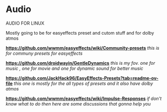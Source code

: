 # Audio
AUDIO FOR LINUX 


Mostly going to be for easyeffects preset and cutom stuff and for dolby atmos

**https://github.com/wwmm/easyeffects/wiki/Community-presets** *this is for communy presets for easyeffects*



**https://github.com/droidwayin/GentleDynamics**               *this is my fov. one for music , one for movie and one for dynamic sound for better music*



**https://github.com/JackHack96/EasyEffects-Presets?tab=readme-ov-file**               *this one is mostly for the all types of presets and it also have dolby atmos*



**https://github.com/wwmm/easyeffects/wiki/Impulse-Responses**                          *if don't know what to do then here are some discussions that gonna help you*

